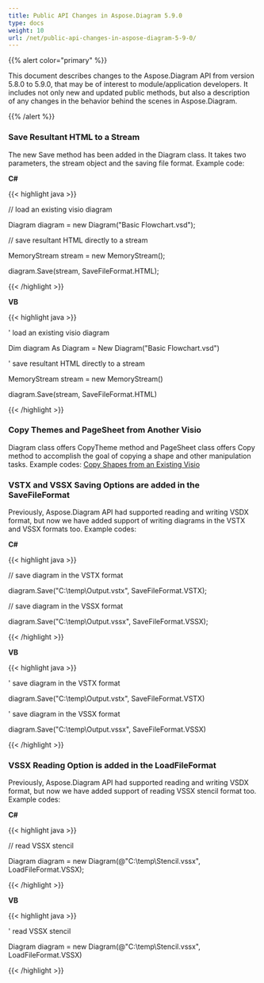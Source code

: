 ```yaml
---
title: Public API Changes in Aspose.Diagram 5.9.0
type: docs
weight: 10
url: /net/public-api-changes-in-aspose-diagram-5-9-0/
---
```


{{% alert color="primary" %}} 

This document describes changes to the Aspose.Diagram API from version 5.8.0 to 5.9.0, that may be of interest to module/application developers. It includes not only new and updated public methods, but also a description of any changes in the behavior behind the scenes in Aspose.Diagram.

{{% /alert %}} 
### **Save Resultant HTML to a Stream**
The new Save method has been added in the Diagram class. It takes two parameters, the stream object and the saving file format.
Example code:

**C#**

{{< highlight java >}}

 // load an existing visio diagram

Diagram diagram = new Diagram("Basic Flowchart.vsd");

// save resultant HTML directly to a stream

MemoryStream stream = new MemoryStream();

diagram.Save(stream, SaveFileFormat.HTML);

{{< /highlight >}}

**VB**

{{< highlight java >}}

 ' load an existing visio diagram

Dim diagram As Diagram = New Diagram("Basic Flowchart.vsd")

' save resultant HTML directly to a stream

MemoryStream stream = new MemoryStream()

diagram.Save(stream, SaveFileFormat.HTML)

{{< /highlight >}}
### **Copy Themes and PageSheet from Another Visio**
Diagram class offers CopyTheme method and PageSheet class offers Copy method to accomplish the goal of copying a shape and other manipulation tasks.
Example codes: [Copy Shapes from an Existing Visio](http://www.aspose.com/docs/display/diagramnet/Copy+Shapes+from+an+Existing+Visio)
### **VSTX and VSSX Saving Options are added in the SaveFileFormat**
Previously, Aspose.Diagram API had supported reading and writing VSDX format, but now we have added support of writing diagrams in the VSTX and VSSX formats too. Example codes:

**C#**

{{< highlight java >}}

 // save diagram in the VSTX format

diagram.Save("C:\\temp\\Output.vstx", SaveFileFormat.VSTX);

// save diagram in the VSSX format

diagram.Save("C:\\temp\\Output.vssx", SaveFileFormat.VSSX);

{{< /highlight >}}

**VB**

{{< highlight java >}}

 ' save diagram in the VSTX format

diagram.Save("C:\\temp\\Output.vstx", SaveFileFormat.VSTX)

' save diagram in the VSSX format

diagram.Save("C:\\temp\\Output.vssx", SaveFileFormat.VSSX)

{{< /highlight >}}
### **VSSX Reading Option is added in the LoadFileFormat**
Previously, Aspose.Diagram API had supported reading and writing VSDX format, but now we have added support of reading VSSX stencil format too. Example codes:

**C#**

{{< highlight java >}}

 // read VSSX stencil

Diagram diagram = new Diagram(@"C:\temp\Stencil.vssx", LoadFileFormat.VSSX);

{{< /highlight >}}

**VB**

{{< highlight java >}}

 ' read VSSX stencil

Diagram diagram = new Diagram(@"C:\temp\Stencil.vssx", LoadFileFormat.VSSX)

{{< /highlight >}}
